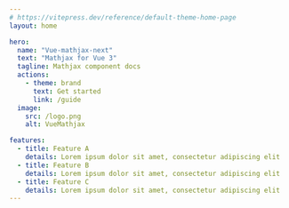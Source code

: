 ```yaml
---
# https://vitepress.dev/reference/default-theme-home-page
layout: home

hero:
  name: "Vue-mathjax-next"
  text: "Mathjax for Vue 3"
  tagline: Mathjax component docs
  actions:
    - theme: brand
      text: Get started
      link: /guide
  image:
    src: /logo.png
    alt: VueMathjax

features:
  - title: Feature A
    details: Lorem ipsum dolor sit amet, consectetur adipiscing elit
  - title: Feature B
    details: Lorem ipsum dolor sit amet, consectetur adipiscing elit
  - title: Feature C
    details: Lorem ipsum dolor sit amet, consectetur adipiscing elit
---
```


